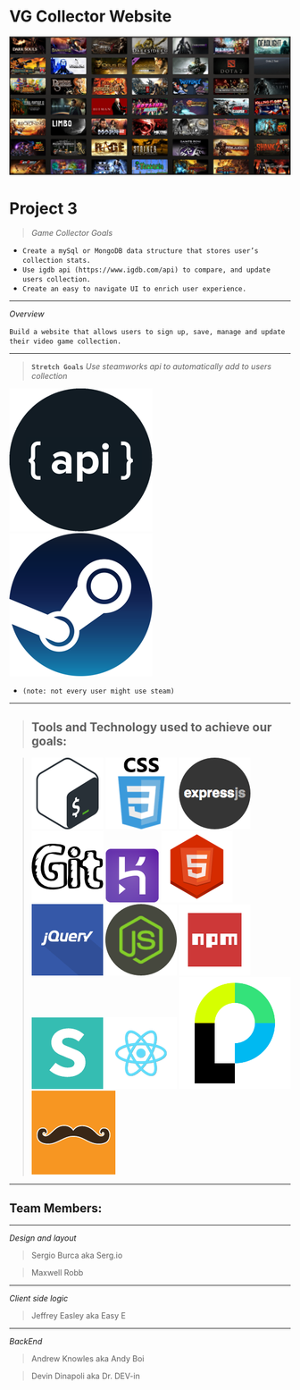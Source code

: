 # VG Collector  Website

![](public/assets/images/ReadMe/Steam-Library.png)

# **Project 3**

> *Game Collector Goals*
* `Create a mySql or MongoDB data structure that stores user’s collection stats.`
* `Use igdb api (https://www.igdb.com/api) to compare, and update users collection.`
* `Create an easy to navigate UI to enrich user experience.`
---
_Overview_

`Build a website that allows users to sign up, save, manage and update their video game collection.`

---
> **`Stretch Goals`**
_Use steamworks api to automatically add to users collection_

[![API](public/assets/images/ReadMe/api.png)](https://www.igdb.com/api)[![Steam](public/assets/images/ReadMe/stm.png)](https://store.steampowered.com/)
* `(note: not every user might use steam)` 


---

> ## **Tools and Technology used to achieve our goals:**

 > [![Bash](public/assets/images/ReadMe/bash.png)](https://git-scm.com/downloads) [![CSS](public/assets/images/ReadMe/css.png)](https://developer.mozilla.org/en-US/docs/Web/CSS) [![ExpressJs](public/assets/images/ReadMe/expressjs.png)](https://expressjs.com/) [![GITHUB](public/assets/images/ReadMe/Git2.png)](https://github.com/) [![HEROKU](public/assets/images/ReadMe/heroku.png)](https://signup.heroku.com/) [![HTML5](public/assets/images/ReadMe/html5.png)](https://developer.mozilla.org/en-US/docs/Web/Guide/HTML/HTML5) [![](public/assets/images/ReadMe/jquery.png)](https://jquery.com/) [![jQuery](public/assets/images/ReadMe/nodejs.png)](https://nodejs.org/en/) [![NPM](public/assets/images/ReadMe/npm2.png)](https://www.npmjs.com/) [![](public/assets/images/ReadMe/semantic.png)](https://semantic-ui.com/) [![REACT](public/assets/images/ReadMe/react.png)](http://www.passportjs.org/) [![Passport](public/assets/images/ReadME/pssprtSmall.png)](http://www.passportjs.org/) [![HandleBars](public/assets/images/ReadMe/hndlbrsSmall.png)](https://handlebarsjs.com/)

---

 ## Team Members:
 ---
 *Design and layout*
 > Sergio Burca aka Serg.io
 
  > Maxwell Robb
 ---
 *Client side logic*
 > Jeffrey Easley aka Easy E 
 ---
 *BackEnd*
 > Andrew Knowles aka Andy Boi
 
 > Devin Dinapoli aka Dr. DEV-in
